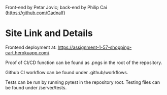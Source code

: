 Front-end by Petar Jovic; back-end by Philip Cai (https://github.com/Gadnalf)

# Site Link and Details
Frontend deployment at: https://assignment-1-57-shopping-cart.herokuapp.com/

Proof of CI/CD function can be found as .pngs in the root of the repository.

Github CI workflow can be found under .github/workflows.

Tests can be run by running pytest in the repository root. Testing files can be found under /server/tests.
